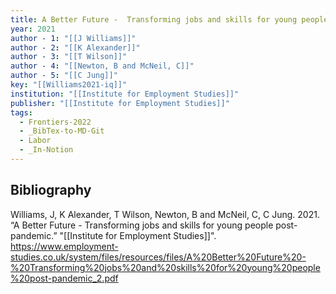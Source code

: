 ```yaml
---
title: A Better Future -  Transforming jobs and skills for young people post-pandemic
year: 2021
author - 1: "[[J Williams]]"
author - 2: "[[K Alexander]]"
author - 3: "[[T Wilson]]"
author - 4: "[[Newton, B and McNeil, C]]"
author - 5: "[[C Jung]]"
key: "[[Williams2021-iq]]"
institution: "[[Institute for Employment Studies]]"
publisher: "[[Institute for Employment Studies]]"
tags:
  - Frontiers-2022
  - _BibTex-to-MD-Git
  - Labor
  - _In-Notion
---
```


## Bibliography
Williams, J, K Alexander, T Wilson, Newton, B and McNeil, C, C Jung. 2021. “A Better Future -  Transforming jobs and skills for young people post-pandemic.” "[[Institute for Employment Studies]]". https://www.employment-studies.co.uk/system/files/resources/files/A%20Better%20Future%20-%20Transforming%20jobs%20and%20skills%20for%20young%20people%20post-pandemic_2.pdf